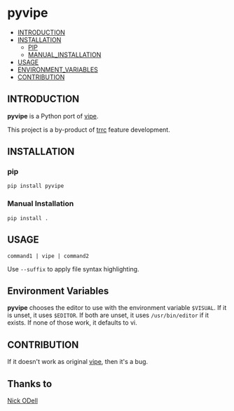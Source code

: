 # pyvipe

* [INTRODUCTION](#introduction)
* [INSTALLATION](#installation)
    * [PIP](#pip)
    * [MANUAL_INSTALLATION](#manual-installation)
* [USAGE](#usage)
* [ENVIRONMENT_VARIABLES](#environment-variables)
* [CONTRIBUTION](#contribution)

## INTRODUCTION

**pyvipe** is a Python port of [vipe](http://joeyh.name/code/moreutils/).

This project is a by-product of [trrc](https://github.com/Constantin1489/trrc) feature development.

## INSTALLATION

### pip

`pip install pyvipe`

### Manual Installation

`pip install .`

## USAGE

```
command1 | vipe | command2
```

Use `--suffix` to apply file syntax highlighting.

## Environment Variables

**pyvipe** chooses the editor to use with the environment variable `$VISUAL`. If it is unset, it uses `$EDITOR`. If both are unset, it uses  `/usr/bin/editor` if it exists. If none of those work, it defaults to vi.

## CONTRIBUTION

If it doesn't work as original [vipe](http://joeyh.name/code/moreutils/), then it's a bug.

## Thanks to

[Nick ODell](https://stackoverflow.com/a/76527291/20307768)
